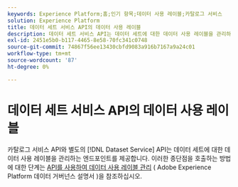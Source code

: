 ```yaml
---
keywords: Experience Platform;홈;인기 항목;데이터 사용 레이블;카탈로그 서비스
solution: Experience Platform
title: 데이터 세트 서비스 API의 데이터 사용 레이블
description: 데이터 세트 서비스 API는 데이터 세트에 대한 데이터 사용 레이블을 관리하는 끝점을 제공합니다.
exl-id: 2451e5b0-b117-4465-8e58-70fc341c0748
source-git-commit: 74867f56ee13430cbfd9083a916b7167a9a24c01
workflow-type: tm+mt
source-wordcount: '87'
ht-degree: 0%

---
```


# 데이터 세트 서비스 API의 데이터 사용 레이블

카탈로그 서비스 API와 별도의 [!DNL Dataset Service] API는 데이터 세트에 대한 데이터 사용 레이블을 관리하는 엔드포인트를 제공합니다. 이러한 종단점을 호출하는 방법에 대한 단계는 [API를 사용하여 데이터 사용 레이블 관리](../../data-governance/labels/dataset-api.md) ( Adobe Experience Platform 데이터 거버넌스 설명서 )을 참조하십시오.
